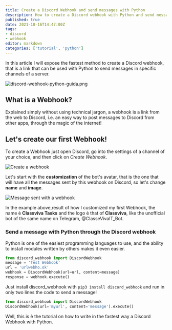 ```yaml
---
title: Create a Discord Webhook and send messages with Python
description: How to create a Discord webhook with Python and send messages through it
published: true
date: 2021-10-16T14:47:00Z
tags:
- discord
- webhook
editor: markdown
categories: ['tutorial', 'python']
---
```



In this article I will expose the fastest method to create a Discord webhook, that is a link that can be used with Python to send messages in specific channels of a server. 

<!--more-->

![discord-webhook-python-guida.png](../discord-webhook-python-guida.png)

## What is a Webhook?

Explained simply without using technical jargon, a webhook is a link from the web to Discord, i.e. an easy way to post messages to Discord from other apps, through the magic of the internet!

## Let's create our first Webhook!

To create a Webhook just open Discord, go into the settings of a channel of your choice, and then click on *Create Webhook*.

![Create a webhook](../creare-webhook.png)

Let's start with the **customization** of the bot's avatar, that is the one that will have all the messages sent by this webhook on Discord, so let's change **name** and **image**.

![Message sent with a webhook](../inviare-messaggio-webhook.png)

In the example above,result of how I customized my first Webhook, the name &egrave; **Classviva Tasks** and the logo &egrave; that of **Classviva**, like the unofficial bot of the same name on Telegram, @ClasseVivaIT\_Bot.

### Send a message with Python through the Discord webhook

Python is one of the easiest programming languages to use, and the ability to install modules written by others makes it even easier.

```python
from discord_webhook import DiscordWebhook
message = 'Test Webhook'
url = 'urlwebho.ok'
webhook = DiscordWebhook(url=url, content=message)
response = webhook.execute()
```

Just install discord_webhook with `pip3 install discord_webhook` and run in only two lines the code to send a message!

```python
from discord_webhook import DiscordWebhook
DiscordWebhook(url='myurl', content='message').execute()
```

Well, this is &egrave; the tutorial on how to write in the fastest way a Discord Webhook with Python. 